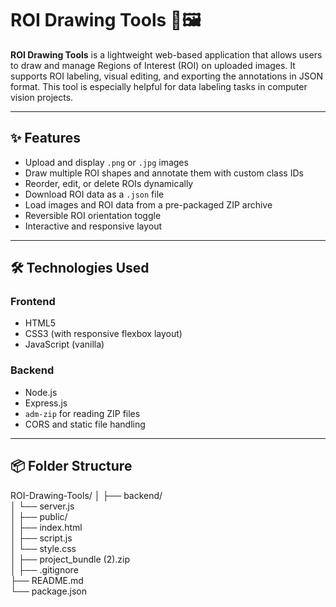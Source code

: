 # ROI Drawing Tools 🎯🖼️

**ROI Drawing Tools** is a lightweight web-based application that allows users to draw and manage Regions of Interest (ROI) on uploaded images. It supports ROI labeling, visual editing, and exporting the annotations in JSON format. This tool is especially helpful for data labeling tasks in computer vision projects.

---

## ✨ Features

- Upload and display `.png` or `.jpg` images
- Draw multiple ROI shapes and annotate them with custom class IDs
- Reorder, edit, or delete ROIs dynamically
- Download ROI data as a `.json` file
- Load images and ROI data from a pre-packaged ZIP archive
- Reversible ROI orientation toggle
- Interactive and responsive layout

---

## 🛠️ Technologies Used

### Frontend
- HTML5
- CSS3 (with responsive flexbox layout)
- JavaScript (vanilla)

### Backend
- Node.js
- Express.js
- `adm-zip` for reading ZIP files
- CORS and static file handling

---

## 📦 Folder Structure

ROI-Drawing-Tools/
│
├── backend/                          
│   └── server.js                    
│
├── public/                           
│   ├── index.html                   
│   ├── script.js                    
│   └── style.css                    
│
├── project_bundle (2).zip            
│
├── .gitignore                        
├── README.md                       
└── package.json                    

